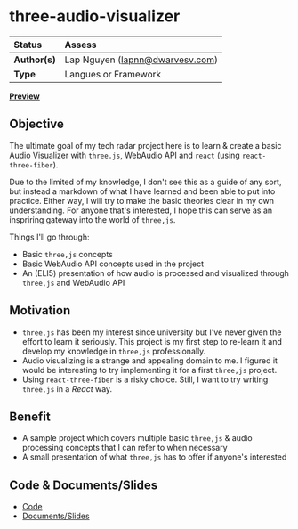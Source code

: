 # three-audio-visualizer

| Status        | Assess                          |
| :------------ | :------------------------------ |
| **Author(s)** | Lap Nguyen (lapnn@dwarvesv.com) |
| **Type**      | Langues or Framework            |

**[Preview](https://three-audio-visualizer.herokuapp.com/)**

## Objective

The ultimate goal of my tech radar project here is to learn & create a basic Audio Visualizer with `three.js`, WebAudio API and `react` (using `react-three-fiber`).

Due to the limited of my knowledge, I don't see this as a guide of any sort, but instead a markdown of what I have learned and been able to put into practice. Either way, I will try to make the basic theories clear in my own understanding. For anyone that's interested, I hope this can serve as an inspriring gateway into the world of `three,js`.

Things I'll go through:

- Basic `three,js` concepts
- Basic WebAudio API concepts used in the project
- An (ELI5) presentation of how audio is processed and visualized through `three,js` and WebAudio API

## Motivation

- `three,js` has been my interest since university but I've never given the effort to learn it seriously. This project is my first step to re-learn it and develop my knowledge in `three,js` professionally.
- Audio visualizing is a strange and appealing domain to me. I figured it would be interesting to try implementing it for a first `three,js` project.
- Using `react-three-fiber` is a risky choice. Still, I want to try writing `three,js` in a _React_ way.

## Benefit

- A sample project which covers multiple basic `three,js` & audio processing concepts that I can refer to when necessary
- A small presentation of what `three,js` has to offer if anyone's interested

## Code & Documents/Slides

- [Code](/Code)
- [Documents/Slides](/Documents)
